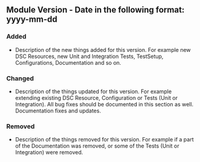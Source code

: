 ## Module Version - Date in the following format: yyyy-mm-dd
### Added
- Description of the new things added for this version. For example new DSC Resources, new Unit and Integration Tests, TestSetup, Configurations, Documentation and so on.

### Changed
- Description of the things updated for this version. For example extending existing DSC Resource, Configuration or Tests (Unit or Integration). All bug fixes should be documented in this section as well. Documentation fixes and updates.

### Removed
- Description of the things removed for this version. For example if a part of the Documentation was removed, or some of the Tests (Unit or Integration) were removed.
